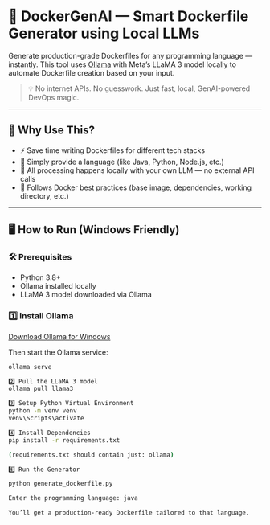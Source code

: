 # 🐳 DockerGenAI — Smart Dockerfile Generator using Local LLMs

Generate production-grade Dockerfiles for any programming language — instantly. This tool uses [Ollama](https://ollama.com/) with Meta’s LLaMA 3 model locally to automate Dockerfile creation based on your input.

> 💡 No internet APIs. No guesswork. Just fast, local, GenAI-powered DevOps magic.

---

## 🚀 Why Use This?

- ⚡ Save time writing Dockerfiles for different tech stacks
- 💬 Simply provide a language (like Java, Python, Node.js, etc.)
- 🔐 All processing happens locally with your own LLM — no external API calls
- 🧠 Follows Docker best practices (base image, dependencies, working directory, etc.)

---

## 🖥️ How to Run (Windows Friendly)

### 🛠 Prerequisites

- Python 3.8+
- Ollama installed locally
- LLaMA 3 model downloaded via Ollama

### 1️⃣ Install Ollama

[Download Ollama for Windows](https://ollama.com/download)

Then start the Ollama service:
```bash
ollama serve

2️⃣ Pull the LLaMA 3 model
ollama pull llama3

3️⃣ Setup Python Virtual Environment
python -m venv venv
venv\Scripts\activate

4️⃣ Install Dependencies
pip install -r requirements.txt

(requirements.txt should contain just: ollama)

5️⃣ Run the Generator

python generate_dockerfile.py

Enter the programming language: java

You’ll get a production-ready Dockerfile tailored to that language.




